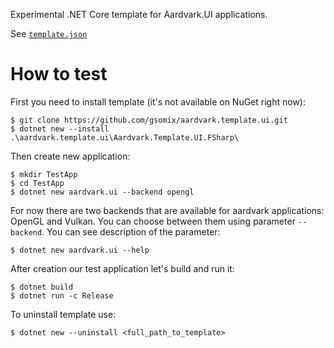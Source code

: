 Experimental .NET Core template for Aardvark.UI applications.

See [`template.json`](./Aardvark.Template.UI.FSharp/.template.config/template.json)

# How to test

First you need to install template (it's not available on NuGet right now):

```
$ git clone https://github.com/gsomix/aardvark.template.ui.git
$ dotnet new --install .\aardvark.template.ui\Aardvark.Template.UI.FSharp\
```

Then create new application:

```
$ mkdir TestApp
$ cd TestApp
$ dotnet new aardvark.ui --backend opengl
```

For now there are two backends that are available for aardvark applications: OpenGL and Vulkan.
You can choose between them using parameter `--backend`. You can see description of the parameter:

```
$ dotnet new aardvark.ui --help
```

After creation our test application let's build and run it:

```
$ dotnet build
$ dotnet run -c Release
```

To uninstall template use:

```
$ dotnet new --uninstall <full_path_to_template>
```
